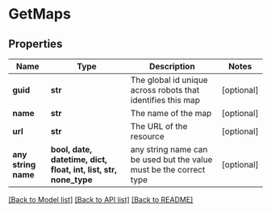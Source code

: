 # GetMaps


## Properties
Name | Type | Description | Notes
------------ | ------------- | ------------- | -------------
**guid** | **str** | The global id unique across robots that identifies this map | [optional] 
**name** | **str** | The name of the map | [optional] 
**url** | **str** | The URL of the resource | [optional] 
**any string name** | **bool, date, datetime, dict, float, int, list, str, none_type** | any string name can be used but the value must be the correct type | [optional]

[[Back to Model list]](../README.md#documentation-for-models) [[Back to API list]](../README.md#documentation-for-api-endpoints) [[Back to README]](../README.md)


